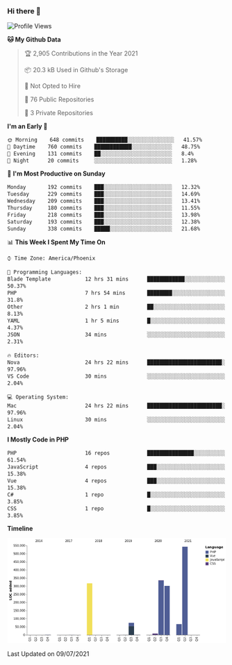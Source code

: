 ### Hi there 👋

<!--START_SECTION:waka-->
![Profile Views](http://img.shields.io/badge/Profile%20Views-7-blue)

**🐱 My Github Data** 

> 🏆 2,905 Contributions in the Year 2021
 > 
> 📦 20.3 kB Used in Github's Storage 
 > 
> 🚫 Not Opted to Hire
 > 
> 📜 76 Public Repositories 
 > 
> 🔑 3 Private Repositories  
 > 
**I'm an Early 🐤** 

```text
🌞 Morning    648 commits    ██████████░░░░░░░░░░░░░░░   41.57% 
🌆 Daytime    760 commits    ████████████░░░░░░░░░░░░░   48.75% 
🌃 Evening    131 commits    ██░░░░░░░░░░░░░░░░░░░░░░░   8.4% 
🌙 Night      20 commits     ░░░░░░░░░░░░░░░░░░░░░░░░░   1.28%

```
📅 **I'm Most Productive on Sunday** 

```text
Monday       192 commits    ███░░░░░░░░░░░░░░░░░░░░░░   12.32% 
Tuesday      229 commits    ███░░░░░░░░░░░░░░░░░░░░░░   14.69% 
Wednesday    209 commits    ███░░░░░░░░░░░░░░░░░░░░░░   13.41% 
Thursday     180 commits    ███░░░░░░░░░░░░░░░░░░░░░░   11.55% 
Friday       218 commits    ███░░░░░░░░░░░░░░░░░░░░░░   13.98% 
Saturday     193 commits    ███░░░░░░░░░░░░░░░░░░░░░░   12.38% 
Sunday       338 commits    █████░░░░░░░░░░░░░░░░░░░░   21.68%

```


📊 **This Week I Spent My Time On** 

```text
⌚︎ Time Zone: America/Phoenix

💬 Programming Languages: 
Blade Template           12 hrs 31 mins      ████████████░░░░░░░░░░░░░   50.37% 
PHP                      7 hrs 54 mins       ████████░░░░░░░░░░░░░░░░░   31.8% 
Other                    2 hrs 1 min         ██░░░░░░░░░░░░░░░░░░░░░░░   8.13% 
YAML                     1 hr 5 mins         █░░░░░░░░░░░░░░░░░░░░░░░░   4.37% 
JSON                     34 mins             ░░░░░░░░░░░░░░░░░░░░░░░░░   2.31%

🔥 Editors: 
Nova                     24 hrs 22 mins      ████████████████████████░   97.96% 
VS Code                  30 mins             ░░░░░░░░░░░░░░░░░░░░░░░░░   2.04%

💻 Operating System: 
Mac                      24 hrs 22 mins      ████████████████████████░   97.96% 
Linux                    30 mins             ░░░░░░░░░░░░░░░░░░░░░░░░░   2.04%

```

**I Mostly Code in PHP** 

```text
PHP                      16 repos            ███████████████░░░░░░░░░░   61.54% 
JavaScript               4 repos             ███░░░░░░░░░░░░░░░░░░░░░░   15.38% 
Vue                      4 repos             ███░░░░░░░░░░░░░░░░░░░░░░   15.38% 
C#                       1 repo              █░░░░░░░░░░░░░░░░░░░░░░░░   3.85% 
CSS                      1 repo              █░░░░░░░░░░░░░░░░░░░░░░░░   3.85%

```


**Timeline**

![Chart not found](https://raw.githubusercontent.com/mikebronner/mikebronner/master/charts/bar_graph.png) 


 Last Updated on 09/07/2021
<!--END_SECTION:waka-->

<!--
**mikebronner/mikebronner** is a ✨ _special_ ✨ repository because its `README.md` (this file) appears on your GitHub profile.

Here are some ideas to get you started:

- 🔭 I’m currently working on ...
- 🌱 I’m currently learning ...
- 👯 I’m looking to collaborate on ...
- 🤔 I’m looking for help with ...
- 💬 Ask me about ...
- 📫 How to reach me: ...
- 😄 Pronouns: ...
- ⚡ Fun fact: ...
-->
